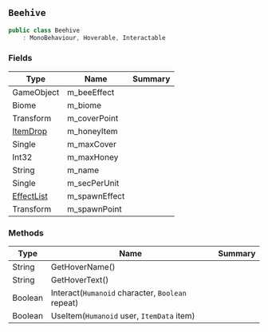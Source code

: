 ## `Beehive`

```csharp
public class Beehive
    : MonoBehaviour, Hoverable, Interactable

```

### Fields

| Type | Name | Summary | 
| --- | --- | --- | 
| GameObject | m_beeEffect |  | 
| Biome | m_biome |  | 
| Transform | m_coverPoint |  | 
| [ItemDrop](./ItemDrop.md) | m_honeyItem |  | 
| Single | m_maxCover |  | 
| Int32 | m_maxHoney |  | 
| String | m_name |  | 
| Single | m_secPerUnit |  | 
| [EffectList](./EffectList.md) | m_spawnEffect |  | 
| Transform | m_spawnPoint |  | 


### Methods

| Type | Name | Summary | 
| --- | --- | --- | 
| String | GetHoverName() |  | 
| String | GetHoverText() |  | 
| Boolean | Interact(`Humanoid` character, `Boolean` repeat) |  | 
| Boolean | UseItem(`Humanoid` user, `ItemData` item) |  | 


